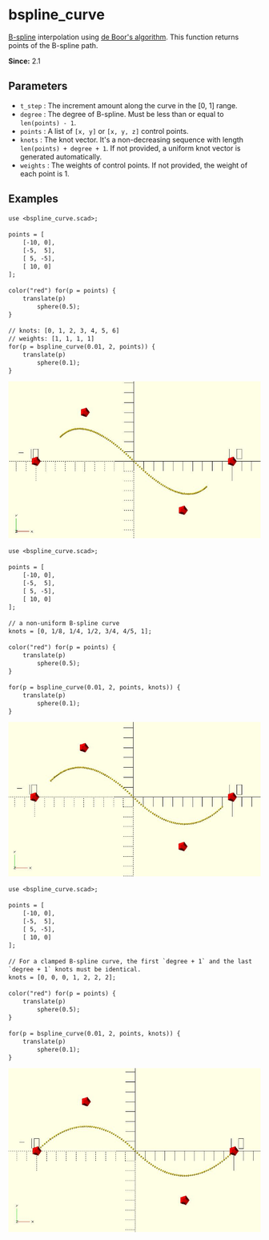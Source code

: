 # bspline_curve

[B-spline](https://en.wikipedia.org/wiki/B-spline) interpolation using [de Boor's algorithm](https://en.wikipedia.org/wiki/De_Boor%27s_algorithm). This function returns points of the B-spline path. 

**Since:** 2.1

## Parameters

- `t_step` : The increment amount along the curve in the [0, 1] range.
- `degree` : The degree of B-spline. Must be less than or equal to `len(points) - 1`.
- `points` : A list of `[x, y]` or `[x, y, z]` control points. 
- `knots` : The knot vector. It's a non-decreasing sequence with length `len(points) + degree + 1`. If not provided, a uniform knot vector is generated automatically.
- `weights` : The weights of control points. If not provided, the weight of each point is 1.

## Examples

    use <bspline_curve.scad>;
    
	points = [
		[-10, 0],
		[-5,  5],
		[ 5, -5],
		[ 10, 0]
	];

	color("red") for(p = points) {
		translate(p) 
			sphere(0.5);
	}

    // knots: [0, 1, 2, 3, 4, 5, 6]
	// weights: [1, 1, 1, 1]
	for(p = bspline_curve(0.01, 2, points)) {
		translate(p) 
			sphere(0.1);
	}

![bspline_curve](images/lib3x-bspline_curve-1.JPG)

    use <bspline_curve.scad>;
    
	points = [
		[-10, 0],
		[-5,  5],
		[ 5, -5],
		[ 10, 0]
	];

    // a non-uniform B-spline curve
    knots = [0, 1/8, 1/4, 1/2, 3/4, 4/5, 1];
    
	color("red") for(p = points) {
		translate(p) 
			sphere(0.5);
	}

	for(p = bspline_curve(0.01, 2, points, knots)) {
		translate(p) 
			sphere(0.1);
	}

![bspline_curve](images/lib3x-bspline_curve-2.JPG)

	use <bspline_curve.scad>;
		
	points = [
		[-10, 0],
		[-5,  5],
		[ 5, -5],
		[ 10, 0]
	];

	// For a clamped B-spline curve, the first `degree + 1` and the last `degree + 1` knots must be identical.
	knots = [0, 0, 0, 1, 2, 2, 2];

	color("red") for(p = points) {
		translate(p) 
			sphere(0.5);
	}

	for(p = bspline_curve(0.01, 2, points, knots)) {
		translate(p) 
			sphere(0.1);
	}

![bspline_curve](images/lib3x-bspline_curve-3.JPG)
